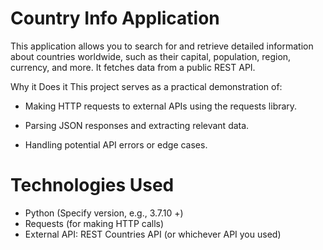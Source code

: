# Country Info Application
This application allows you to search for and retrieve detailed information about countries worldwide, such as their capital, population, region, currency, and more. It fetches data from a public REST API.

Why it Does it
This project serves as a practical demonstration of:

* Making HTTP requests to external APIs using the requests library.

* Parsing JSON responses and extracting relevant data.

* Handling potential API errors or edge cases.


# Technologies Used
* Python (Specify version, e.g., 3.7.10 +)
* Requests (for making HTTP calls)
* External API: REST Countries API (or whichever API you used)
